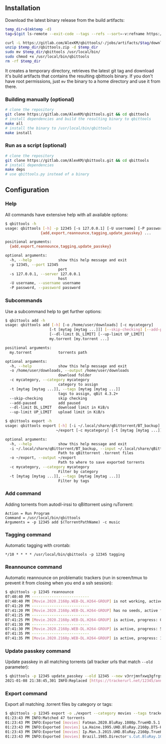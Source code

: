 ## Installation

Download the latest binary release from the build artifacts:
```bash
temp_dir=$(mktemp -d)
tag=$(git ls-remote --exit-code --tags --refs --sort=-v:refname https://gitlab.com/AlexKM/qbittools.git | awk '{sub("refs/tags/", ""); print $2 }' | head -n1)

curl -L https://gitlab.com/AlexKM/qbittools/-/jobs/artifacts/$tag/download?job=release -o $temp_dir/qbittools.zip
unzip $temp_dir/qbittools.zip -d $temp_dir
sudo mv $temp_dir/qbittools /usr/local/bin/
sudo chmod +x /usr/local/bin/qbittools
rm -rf $temp_dir
```

It creates a temporary directory, retrieves the latest git tag and download it's build artifacts that contains the resulting qbittools binary.
If you don't have root permissions, just `mv` the binary to a home directory and use it from there.

### Building manually (optional)
```bash
# clone the repository
git clone https://gitlab.com/AlexKM/qbittools.git && cd qbittools
# install dependencies and build the resulting binary to qbittools
make all
# install the binary to /usr/local/bin/qbittools
make install
```

### Run as a script (optional)

```bash
# clone the repository
git clone https://gitlab.com/AlexKM/qbittools.git && cd qbittools
# install dependencies
make deps
# use qbittools.py instead of a binary
```

## Configuration

### Help
All commands have extensive help with all available options:
```bash
$ qbittools -h
usage: qbittools [-h] -p 12345 [-s 127.0.0.1] [-U username] [-P password]
                {add,export,reannounce,tagging,update_passkey} ...

positional arguments:
  {add,export,reannounce,tagging,update_passkey}

optional arguments:
  -h, --help            show this help message and exit
  -p 12345, --port 12345
                        port
  -s 127.0.0.1, --server 127.0.0.1
                        host
  -U username, --username username
  -P password, --password password
```

### Subcommands
Use a subcommand help to get further options:
```bash
$ qbittools add -h
usage: qbittools add [-h] [-o /home/user/downloads] [-c mycategory]
                    [-t [mytag [mytag ...]]] [--skip-checking] [--add-paused]
                    [--dl-limit DL_LIMIT] [--up-limit UP_LIMIT]
                    my.torrent [my.torrent ...]

positional arguments:
  my.torrent            torrents path

optional arguments:
  -h, --help            show this help message and exit
  -o /home/user/downloads, --output /home/user/downloads
                        download folder
  -c mycategory, --category mycategory
                        category to assign
  -t [mytag [mytag ...]], --tags [mytag [mytag ...]]
                        tags to assign, qBit 4.3.2+
  --skip-checking       skip checking
  --add-paused          add paused
  --dl-limit DL_LIMIT   download limit in KiB/s
  --up-limit UP_LIMIT   upload limit in KiB/s
```

```bash
$ qbittools export -h
usage: qbittools export [-h] [-i ~/.local/share/qBittorrent/BT_backup] -o
                       ~/export [-c mycategory] [-t [mytag [mytag ...]]]

optional arguments:
  -h, --help            show this help message and exit
  -i ~/.local/share/qBittorrent/BT_backup, --input ~/.local/share/qBittorrent/BT_backup
                        Path to qBittorrent .torrent files
  -o ~/export, --output ~/export
                        Path to where to save exported torrents
  -c mycategory, --category mycategory
                        Filter by category
  -t [mytag [mytag ...]], --tags [mytag [mytag ...]]
                        Filter by tags
```

### Add command
Adding torrents from autodl-irssi to qBittorrent using ruTorrent:
```
Action = Run Program
Command = /usr/local/bin/qbittools
Arguments = -p 12345 add $(TorrentPathName) -c music
```

### Tagging command
Automatic tagging with crontab:
```
*/10 * * * * /usr/local/bin/qbittools -p 12345 tagging
```

### Reannounce command
Automatic reannounce on problematic trackers (run in screen/tmux to prevent it from closing when you end a ssh session):
```bash
$ qbittools -p 12345 reannounce
07:40:40 PM --------------------------
07:40:40 PM [Movie.2020.2160p.WEB-DL.H264-GROUP] is not working, active for 1s, reannouncing...
07:41:20 PM --------------------------
07:41:20 PM [Movie.2020.2160p.WEB-DL.H264-GROUP] has no seeds, active for 78s, reannouncing...
07:41:25 PM --------------------------
07:41:25 PM [Movie.2020.2160p.WEB-DL.H264-GROUP] is active, progress: 0%
07:41:30 PM --------------------------
07:41:30 PM [Movie.2020.2160p.WEB-DL.H264-GROUP] is active, progress: 5.0%
07:41:35 PM --------------------------
07:41:35 PM [Movie.2020.2160p.WEB-DL.H264-GROUP] is active, progress: 11.1%
```

### Update passkey command
Update passkey in all matching torrents (all tracker urls that match `--old` parameter):
```bash
$ qbittools -p 12345 update_passkey --old 12345 --new v3rrjmnfxwq3gfrgs9m37dvnfkvdbqnqc
2021-01-08 21:38:45,301 INFO:Replaced [https://trackerurl.net/12345/announce] to [https://trackerurl.net/v3rrjmnfxwq3gfrgs9m37dvnfkvdbqnqc/announce] in 10 torrents
```

### Export command
Export all matching .torrent files by category or tags:
```bash
$ qbittools -p 12345 export -o ./export --category movies --tags tracker.org mytag
01:23:43 PM INFO:Matched 47 torrents
01:23:43 PM INFO:Exported [movies] Fatman.2020.BluRay.1080p.TrueHD.5.1.AVC.REMUX-FraMeSToR [fbef10dc89bf8dff21a401d9304f62b074ffd6af].torrent
01:23:43 PM INFO:Exported [movies] La.Haine.1995.UHD.BluRay.2160p.DTS-HD.MA.5.1.DV.HEVC.REMUX-FraMeSToR [ee5ff82613c7fcd2672e2b60fc64375486f976ba].torrent
01:23:43 PM INFO:Exported [movies] Ip.Man.3.2015.UHD.BluRay.2160p.TrueHD.Atmos.7.1.DV.HEVC.REMUX-FraMeSToR [07da008f9c64fe4927ee18ac5c94292f61098a69].torrent
01:23:43 PM INFO:Exported [movies] Brazil.1985.Director's.Cut.BluRay.1080p.FLAC.2.0.AVC.REMUX-FraMeSToR [988e8749a9d3f07e5d216001efc938b732579c16].torrent
```
